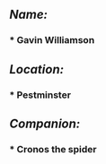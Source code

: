 ## *Name:*
### * Gavin Williamson

## *Location:*
### * Pestminster

## *Companion:*
### * Cronos the spider
